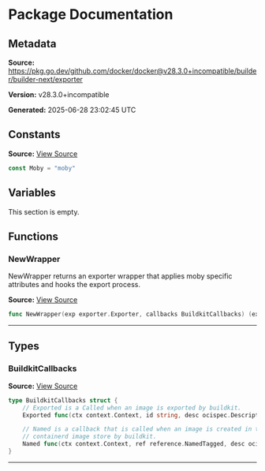 # Package Documentation

## Metadata

**Source:** https://pkg.go.dev/github.com/docker/docker@v28.3.0+incompatible/builder/builder-next/exporter

**Version:** v28.3.0+incompatible

**Generated:** 2025-06-28 23:02:45 UTC

## Constants

**Source:** [View Source](https://github.com/docker/docker/blob/v28.3.0/builder/builder-next/exporter/exporter.go#L3)

```go
const Moby = "moby"
```

## Variables

This section is empty.

## Functions

### NewWrapper

NewWrapper returns an exporter wrapper that applies moby specific attributes
and hooks the export process.

**Source:** [View Source](https://github.com/docker/docker/blob/v28.3.0/builder/builder-next/exporter/wrapper.go#L34)  

```go
func NewWrapper(exp exporter.Exporter, callbacks BuildkitCallbacks) (exporter.Exporter, error)
```

---

## Types

### BuildkitCallbacks

**Source:** [View Source](https://github.com/docker/docker/blob/v28.3.0/builder/builder-next/exporter/wrapper.go#L16)  

```go
type BuildkitCallbacks struct {
	// Exported is a Called when an image is exported by buildkit.
	Exported func(ctx context.Context, id string, desc ocispec.Descriptor)

	// Named is a callback that is called when an image is created in the
	// containerd image store by buildkit.
	Named func(ctx context.Context, ref reference.NamedTagged, desc ocispec.Descriptor)
}
```

---


